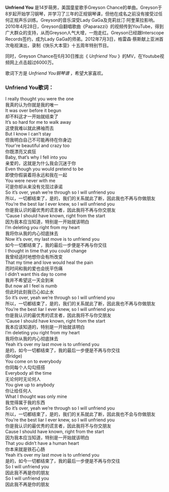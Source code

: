 

**Unfriend You** 是14岁萌男，美国童星歌手Greyson
Chance的单曲。Greyson于8岁起开始学习钢琴，并学习了三年的正规钢琴课，但他在成名之前没有接受过任何正规声乐训练。Greyson的音乐深受Lady
GaGa及克莉丝汀·阿奎莱拉影响。2010年4月28日，Greyson自翻唱歌曲《Paparazzi》的视频传到YouTube，得到广大群众的支持，从而Greyson人气大增，一炮走红。Greyson已经跟Interscope
Records签约，成为Lady GaGa的师弟。2012年7月3日，格雷森·蔡斯献上亚洲首次电视演出，录制《快乐大本营》十五周年特别节目。

  
同时，Greyson Chance在6月30日推出《 _Unfriend You_ 》的MV，在Youtube视频网上点击超过6000万。

  
歌词下方是 _Unfriend You钢琴谱_ ，希望大家喜欢。

### Unfriend You歌词：

I really thought you were the one  
我真的认为你就是我的唯一  
It was over before it begun  
却不料这才一开始就结束了  
It’s so hard for me to walk away  
这使我难以就此拂袖而去  
But I know I can’t stay  
但我明白自己不可能再待在你身边  
Your're beautiful and crazy too  
你既漂亮又疯狂  
Baby, that’s why I fell into you  
亲爱的，这就是为什么我会沉迷于你  
Even though you would pretend to be  
即使你假装着将永远和我在一起  
You were never with me  
可是你却从来没有兑现过承诺  
So it’s over, yeah we’re through so I will unfriend you  
所以，一切都结束了，是的，我们的关系就此了断，因此我也不再与你做朋友  
You’re the best liar I ever knew, so I will unfriend you  
你是我认识的最优秀的谎言者，因此我将不再与你交朋友  
‘Cause I should have known, right from the start  
因为我本应当知道，特别是一开始就该明白  
I’m deleting you right from my heart  
我将你从我的内心彻底抹去  
Now it’s over, my last move is to unfriend you  
如今一切都结束了，我的最后一步便是不再与你交往  
I thought in time that you could change  
我曾经适时地想你会有所改变  
That my time and love would heal the pain  
而时间和我的爱也会抚平伤痛  
I didn’t want this day to come  
我并不希望这一天会到来  
But now all I feel is numb  
但此时此刻我已心如止水  
So it’s over, yeah we’re through so I will unfriend you  
所以，一切都结束了，是的，我们的关系就此了断，因此我也不再与你做朋友  
You’re the best liar I ever knew, so I will unfriend you  
你是我认识的最优秀的谎言者，因此我将不与你交朋友  
‘Cause I should have known, right from the start  
我本应该知道的，特别是一开始就该明白  
I’m deleting you right from my heart  
我将你从我的内心彻底抹去  
Yeah it’s over my last move is to unfriend you  
是的，如今一切都结束了，我的最后一步便是不再与你交往  
(Bridge)  
You come on to everybody  
你同每个人勾勾搭搭  
Everybody all the time  
无论何时无论何人  
You give up to anybody  
你让给任何人  
What I thought was only mine  
我觉得属于我的东西  
So it’s over, yeah we’re through so I will unfriend you  
所以，一切都结束了，是的，我们的关系就此了断，因此我也不会与你做朋友  
You’re the best liar I ever knew, so I will unfriend you  
你是我认识的最优秀的谎言者，因此我将不与你交朋友  
Cause I should have known, right from the start  
因为我本应当知道，特别是一开始就该明白  
That you didn’t have a human heart  
你本来就是铁石心肠  
Yeah it’s over my last move is to unfriend you  
是的，如今一切都结束了，我的最后一步便是不再与你交往  
So I will unfriend you  
因此我不再是你的朋友  
So I will unfriend you  
因此我不再是你的朋友

